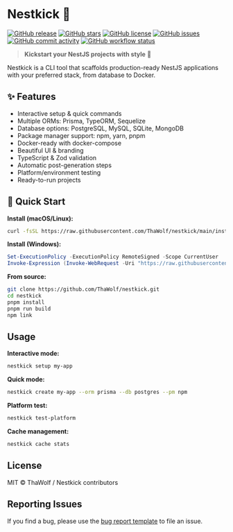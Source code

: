 # Nestkick 🚀

[![GitHub release](https://img.shields.io/github/v/release/ThaWolf/nestkick)](https://github.com/ThaWolf/nestkick/releases)
[![GitHub stars](https://img.shields.io/github/stars/ThaWolf/nestkick)](https://github.com/ThaWolf/nestkick/stargazers)
[![GitHub license](https://img.shields.io/github/license/ThaWolf/nestkick)](https://github.com/ThaWolf/nestkick/blob/main/LICENSE)
[![GitHub issues](https://img.shields.io/github/issues/ThaWolf/nestkick)](https://github.com/ThaWolf/nestkick/issues)
[![GitHub commit activity](https://img.shields.io/github/commit-activity/m/ThaWolf/nestkick)](https://github.com/ThaWolf/nestkick/graphs/commit-activity)
[![GitHub workflow status](https://img.shields.io/github/actions/workflow/status/ThaWolf/nestkick/ci.yml)](https://github.com/ThaWolf/nestkick/actions)

> **Kickstart your NestJS projects with style** 🎯

Nestkick is a CLI tool that scaffolds production-ready NestJS applications with your preferred stack, from database to Docker.

## ✨ Features

- Interactive setup & quick commands
- Multiple ORMs: Prisma, TypeORM, Sequelize
- Database options: PostgreSQL, MySQL, SQLite, MongoDB
- Package manager support: npm, yarn, pnpm
- Docker-ready with docker-compose
- Beautiful UI & branding
- TypeScript & Zod validation
- Automatic post-generation steps
- Platform/environment testing
- Ready-to-run projects

## 🚀 Quick Start

**Install (macOS/Linux):**

```bash
curl -fsSL https://raw.githubusercontent.com/ThaWolf/nestkick/main/install.sh | bash
```

**Install (Windows):**

```powershell
Set-ExecutionPolicy -ExecutionPolicy RemoteSigned -Scope CurrentUser
Invoke-Expression (Invoke-WebRequest -Uri "https://raw.githubusercontent.com/ThaWolf/nestkick/main/install.ps1").Content
```

**From source:**

```bash
git clone https://github.com/ThaWolf/nestkick.git
cd nestkick
pnpm install
pnpm run build
npm link
```

## Usage

**Interactive mode:**

```bash
nestkick setup my-app
```

**Quick mode:**

```bash
nestkick create my-app --orm prisma --db postgres --pm npm
```

**Platform test:**

```bash
nestkick test-platform
```

**Cache management:**

```bash
nestkick cache stats
```

## License

MIT © ThaWolf / Nestkick contributors

## Reporting Issues

If you find a bug, please use the [bug report template](.github/ISSUE_TEMPLATE/bug_report.md) to file an issue.
